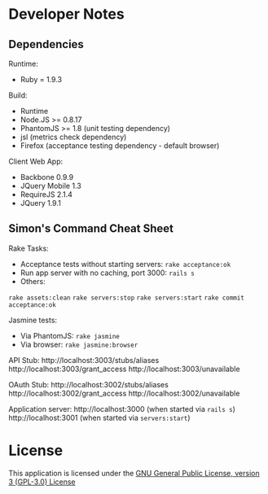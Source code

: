 Developer Notes
===============

Dependencies
------------

Runtime:
* Ruby = 1.9.3

Build:
* Runtime
* Node.JS >= 0.8.17
* PhantomJS >= 1.8 (unit testing dependency)
* jsl (metrics check dependency)
* Firefox (acceptance testing dependency - default browser)

Client Web App:

* Backbone 0.9.9
* JQuery Mobile 1.3
* RequireJS 2.1.4
* JQuery 1.9.1

Simon's Command Cheat Sheet
---------------------------

Rake Tasks:
* Acceptance tests without starting servers: ```rake acceptance:ok```
* Run app server with no caching, port 3000: ```rails s```
* Others:

```rake assets:clean```
```rake servers:stop```
```rake servers:start```
```rake commit acceptance:ok```

Jasmine tests:
* Via PhantomJS: ```rake jasmine```
* Via browser: ```rake jasmine:browser```

API Stub:
http://localhost:3003/stubs/aliases
http://localhost:3003/grant_access
http://localhost:3003/unavailable

OAuth Stub:
http://localhost:3002/stubs/aliases
http://localhost:3002/grant_access
http://localhost:3002/unavailable

Application server:
http://localhost:3000 (when started via ```rails s```)
http://localhost:3001 (when started via ```servers:start```)

License
=======

This application is licensed under the [GNU General Public License, version 3 (GPL-3.0) License](http://www.gnu.org/licenses/gpl-3.0.html)
